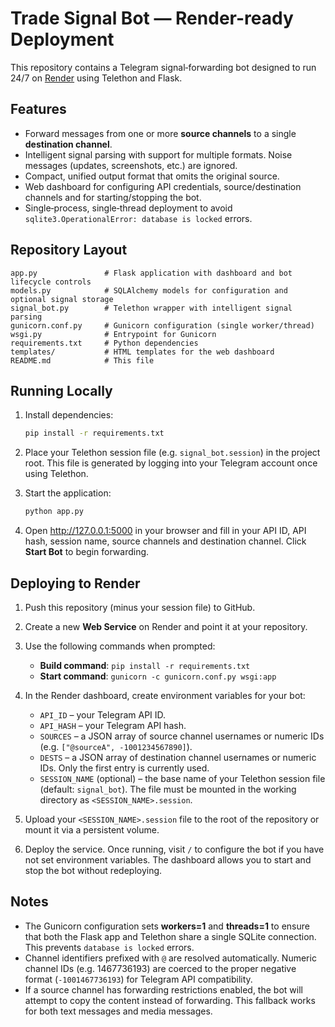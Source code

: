 # Trade Signal Bot — Render-ready Deployment

This repository contains a Telegram signal‑forwarding bot designed to run 24/7 on [Render](https://render.com) using Telethon and Flask.

## Features

* Forward messages from one or more **source channels** to a single **destination channel**.
* Intelligent signal parsing with support for multiple formats. Noise messages (updates, screenshots, etc.) are ignored.
* Compact, unified output format that omits the original source.
* Web dashboard for configuring API credentials, source/destination channels and for starting/stopping the bot.
* Single‑process, single‑thread deployment to avoid `sqlite3.OperationalError: database is locked` errors.

## Repository Layout

```
app.py               # Flask application with dashboard and bot lifecycle controls
models.py            # SQLAlchemy models for configuration and optional signal storage
signal_bot.py        # Telethon wrapper with intelligent signal parsing
gunicorn.conf.py     # Gunicorn configuration (single worker/thread)
wsgi.py              # Entrypoint for Gunicorn
requirements.txt     # Python dependencies
templates/           # HTML templates for the web dashboard
README.md            # This file
```

## Running Locally

1. Install dependencies:

   ```bash
   pip install -r requirements.txt
   ```

2. Place your Telethon session file (e.g. `signal_bot.session`) in the project root. This file is generated by logging into your Telegram account once using Telethon.

3. Start the application:

   ```bash
   python app.py
   ```

4. Open http://127.0.0.1:5000 in your browser and fill in your API ID, API hash, session name, source channels and destination channel.  Click **Start Bot** to begin forwarding.

## Deploying to Render

1. Push this repository (minus your session file) to GitHub.
2. Create a new **Web Service** on Render and point it at your repository.
3. Use the following commands when prompted:

   * **Build command**: `pip install -r requirements.txt`
   * **Start command**: `gunicorn -c gunicorn.conf.py wsgi:app`

4. In the Render dashboard, create environment variables for your bot:

   * `API_ID` – your Telegram API ID.
   * `API_HASH` – your Telegram API hash.
   * `SOURCES` – a JSON array of source channel usernames or numeric IDs (e.g. `["@sourceA", -1001234567890]`).
   * `DESTS` – a JSON array of destination channel usernames or numeric IDs.  Only the first entry is currently used.
   * `SESSION_NAME` (optional) – the base name of your Telethon session file (default: `signal_bot`).  The file must be mounted in the working directory as `<SESSION_NAME>.session`.

5. Upload your `<SESSION_NAME>.session` file to the root of the repository or mount it via a persistent volume.

6. Deploy the service.  Once running, visit `/` to configure the bot if you have not set environment variables.  The dashboard allows you to start and stop the bot without redeploying.

## Notes

* The Gunicorn configuration sets **workers=1** and **threads=1** to ensure that both the Flask app and Telethon share a single SQLite connection.  This prevents `database is locked` errors.
* Channel identifiers prefixed with `@` are resolved automatically.  Numeric channel IDs (e.g. 1467736193) are coerced to the proper negative format (`-1001467736193`) for Telegram API compatibility.
* If a source channel has forwarding restrictions enabled, the bot will attempt to copy the content instead of forwarding.  This fallback works for both text messages and media messages.